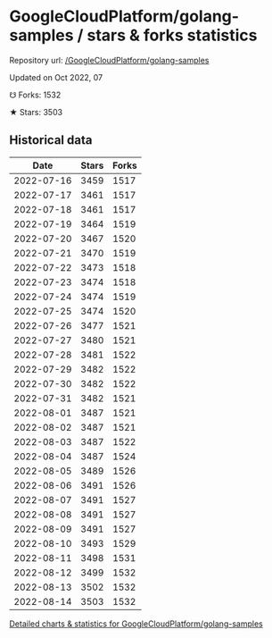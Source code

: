 # GoogleCloudPlatform/golang-samples / stars & forks statistics

Repository url: [/GoogleCloudPlatform/golang-samples](https://github.com/GoogleCloudPlatform/golang-samples)

Updated on Oct 2022, 07

☋ Forks: 1532

★ Stars: 3503

## Historical data
| Date | Stars | Forks |
|------|-------|-------|
| 2022-07-16 | 3459 | 1517 | 
| 2022-07-17 | 3461 | 1517 | 
| 2022-07-18 | 3461 | 1517 | 
| 2022-07-19 | 3464 | 1519 | 
| 2022-07-20 | 3467 | 1520 | 
| 2022-07-21 | 3470 | 1519 | 
| 2022-07-22 | 3473 | 1518 | 
| 2022-07-23 | 3474 | 1518 | 
| 2022-07-24 | 3474 | 1519 | 
| 2022-07-25 | 3474 | 1520 | 
| 2022-07-26 | 3477 | 1521 | 
| 2022-07-27 | 3480 | 1521 | 
| 2022-07-28 | 3481 | 1522 | 
| 2022-07-29 | 3482 | 1522 | 
| 2022-07-30 | 3482 | 1522 | 
| 2022-07-31 | 3482 | 1521 | 
| 2022-08-01 | 3487 | 1521 | 
| 2022-08-02 | 3487 | 1521 | 
| 2022-08-03 | 3487 | 1522 | 
| 2022-08-04 | 3487 | 1524 | 
| 2022-08-05 | 3489 | 1526 | 
| 2022-08-06 | 3491 | 1526 | 
| 2022-08-07 | 3491 | 1527 | 
| 2022-08-08 | 3491 | 1527 | 
| 2022-08-09 | 3491 | 1527 | 
| 2022-08-10 | 3493 | 1529 | 
| 2022-08-11 | 3498 | 1531 | 
| 2022-08-12 | 3499 | 1532 | 
| 2022-08-13 | 3502 | 1532 | 
| 2022-08-14 | 3503 | 1532 | 


[Detailed charts & statistics for GoogleCloudPlatform/golang-samples](https://reviewgithub.com/rep/GoogleCloudPlatform/golang-samples)
